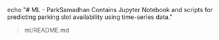 echo "# ML - ParkSamadhan
Contains Jupyter Notebook and scripts for predicting parking slot availability using time-series data."
> ml/README.md
